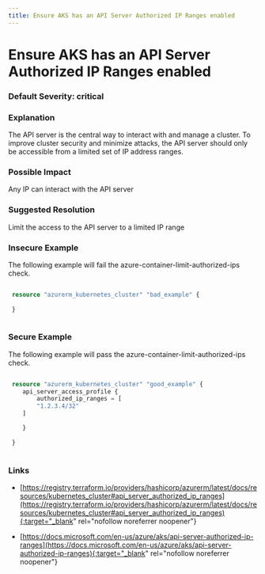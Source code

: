 ```yaml
---
title: Ensure AKS has an API Server Authorized IP Ranges enabled
---
```


# Ensure AKS has an API Server Authorized IP Ranges enabled

### Default Severity: <span class="severity critical">critical</span>

### Explanation

The API server is the central way to interact with and manage a cluster. To improve cluster security and minimize attacks, the API server should only be accessible from a limited set of IP address ranges.

### Possible Impact
Any IP can interact with the API server

### Suggested Resolution
Limit the access to the API server to a limited IP range


### Insecure Example

The following example will fail the azure-container-limit-authorized-ips check.
```terraform

 resource "azurerm_kubernetes_cluster" "bad_example" {
 
 }
 
```



### Secure Example

The following example will pass the azure-container-limit-authorized-ips check.
```terraform

 resource "azurerm_kubernetes_cluster" "good_example" {
	api_server_access_profile {
		authorized_ip_ranges = [
 		"1.2.3.4/32"
 	]

	}
     
 }
 
```



### Links


- [https://registry.terraform.io/providers/hashicorp/azurerm/latest/docs/resources/kubernetes_cluster#api_server_authorized_ip_ranges](https://registry.terraform.io/providers/hashicorp/azurerm/latest/docs/resources/kubernetes_cluster#api_server_authorized_ip_ranges){:target="_blank" rel="nofollow noreferrer noopener"}

- [https://docs.microsoft.com/en-us/azure/aks/api-server-authorized-ip-ranges](https://docs.microsoft.com/en-us/azure/aks/api-server-authorized-ip-ranges){:target="_blank" rel="nofollow noreferrer noopener"}



